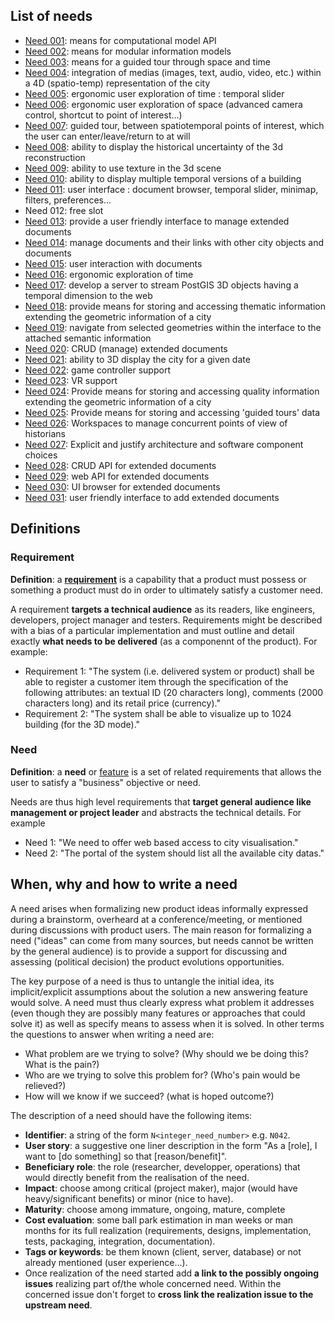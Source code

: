 ## List of needs
 * [Need 001](Need001.md): means for computational model API
 * [Need 002](Need002.md): means for modular information models
 * [Need 003](Need003.md): means for a guided tour through space and time
 * [Need 004](Need004.md): integration of medias (images, text, audio, video, etc.) within a 4D (spatio-temp) representation of the city
 * [Need 005](Need005.md): ergonomic user exploration of time : temporal slider
 * [Need 006](Need006.md): ergonomic user exploration of space (advanced camera control, shortcut to point of interest...)
 * [Need 007](Need007.md): guided tour, between spatiotemporal points of interest, which the user can enter/leave/return to at will
 * [Need 008](Need008.md): ability to display the historical uncertainty of the 3d reconstruction
 * [Need 009](Need009.md): ability to use texture in the 3d scene
 * [Need 010](Need010.md): ability to display multiple temporal versions of a building
 * [Need 011](Need011.md): user interface : document browser, temporal slider, minimap, filters, preferences...
 * Need 012: free slot 
 * [Need 013](Need013.md): provide a user friendly interface to manage extended documents
 * [Need 014](Need014.md): manage documents and their links with other city objects and documents
 * [Need 015](Need015.md): user interaction with documents
 * [Need 016](Need016.md): ergonomic exploration of time
 * [Need 017](Need017.md): develop a server to stream PostGIS 3D objects having a temporal dimension to the web
 * [Need 018](Need018.md): provide means for storing and accessing thematic information extending the geometric information of a city 
 * [Need 019](Need019.md): navigate from selected geometries within the interface to the attached semantic information
 * [Need 020](Need020.md): CRUD (manage) extended documents
 * [Need 021](Need021.md): ability to 3D display the city for a given date
 * [Need 022](Need022.md): game controller support
 * [Need 023](Need023.md): VR support
 * [Need 024](Need024.md): Provide means for storing and accessing quality information extending the geometric information of a city
 * [Need 025](Need025.md): Provide means for storing and accessing 'guided tours' data
 * [Need 026](Need026.md): Workspaces to manage concurrent points of view of historians
 * [Need 027](Need027.md): Explicit and justify architecture and software component choices
 * [Need 028](Need028.md): CRUD API for extended documents
 * [Need 029](Need029.md): web API for extended documents
 * [Need 030](Need030.md): UI browser for extended documents
 * [Need 031](Need031.md): user friendly interface to add extended documents
 
 
## Definitions
### Requirement
**Definition**: a **[requirement](http://pmblog.accompa.com/2009/07/13/features-vs-requirements-requirements-management-basics/)** is a capability that a product must possess or something a product must do in order to ultimately satisfy a customer need.

A requirement **targets a technical audience** as its readers, like engineers, developers, project manager and testers. Requirements might be described with a bias of a particular implementation and must outline and detail exactly **what needs to be delivered** (as a componennt of the product). For example:
 * Requirement 1: "The system (i.e. delivered system or product) shall be able to register a customer item through the specification of the following attributes: an textual ID (20 characters long), comments (2000 characters long) and its retail price (currency)."
 * Requirement 2: "The system shall be able to visualize up to 1024 building (for the 3D mode)." 

### Need 
**Definition**: a **need** or [feature](http://pmblog.accompa.com/2009/07/13/features-vs-requirements-requirements-management-basics/) is a set of related requirements that allows the user to satisfy a "business" objective or need.

Needs are thus high level requirements that **target general audience like management or project leader** and abstracts the technical details. For example
 * Need 1: "We need to offer web based access to city visualisation."
 * Need 2: "The portal of the system should list all the available city datas."
 
 ## When, why and how to write a need
A need arises when formalizing new product ideas informally expressed during a brainstorm, overheard at a conference/meeting, or mentioned during discussions with product users. The main reason for formalizing a need ("ideas" can come from many sources, but needs cannot be written by the general audience) is to provide a support for discussing and assessing (political decision) the product evolutions opportunities. 

The key purpose of a need is thus to untangle the initial idea, its implicit/explicit assumptions about the solution a new answering feature would solve. A need must thus clearly express what problem it addresses (even though they are possibly many features or approaches that could solve it) as well as specify means to assess when it is solved. In other terms the questions to answer when writing a need are:
 * What problem are we trying to solve? (Why should we be doing this? What is the pain?)
 * Who are we trying to solve this problem for? (Who's pain would be relieved?)
 * How will we know if we succeed? (what is hoped outcome?) 

The description of a need should have the following items:
 * **Identifier**: a string of the form `N<integer_need_number>` e.g. `N042`.
 * **User story**: a suggestive one liner description in the form "As a [role], I want to [do something] so that [reason/benefit]".
 * **Beneficiary role**: the role (researcher, developper, operations) that would directly benefit from the realisation of the need. 
 * **Impact**: choose among critical (project maker), major (would have heavy/significant benefits) or minor (nice to have).
 * **Maturity**: choose among immature, ongoing, mature, complete
 * **Cost evaluation**: some ball park estimation in man weeks or man months for its full realization (requirements, designs, implementation, tests, packaging, integration, documentation).
 * **Tags or keywords**: be them known (client, server, database) or not already mentioned (user experience...).
 * Once realization of the need started add **a link to the possibly ongoing issues** realizing part of/the whole concerned need. Within the concerned issue don't forget to **cross link the realization issue to the upstream need**.
